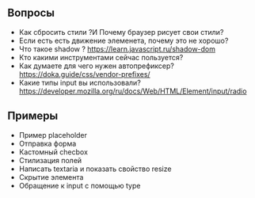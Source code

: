 ## Вопросы
-   Как сбросить стили ?И Почему браузер рисует свои стили?
-   Если есть есть движение элеменета, почему это не хорошо?
-   Что такое shadow ? 
    https://learn.javascript.ru/shadow-dom
-   Кто какими инструментами сейчас пользуется?
-   Как думаете для чего нужен автопрефиксер?
    https://doka.guide/css/vendor-prefixes/ 
-   Какие типы input вы использовали?
    https://developer.mozilla.org/ru/docs/Web/HTML/Element/input/radio



## Примеры
-   Пример placeholder
-   Отправка форма
-   Кастомный checbox
-   Стилизация полей
-   Написать textaria и показать свойство resize
-   Скрытие элемента
-   Обращение к input с помощью type